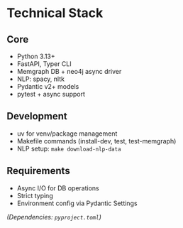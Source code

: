 # Technical Stack

## Core
- Python 3.13+
- FastAPI, Typer CLI
- Memgraph DB + neo4j async driver
- NLP: spacy, nltk
- Pydantic v2+ models
- pytest + async support

## Development
- uv for venv/package management
- Makefile commands (install-dev, test, test-memgraph)
- NLP setup: `make download-nlp-data`

## Requirements
- Async I/O for DB operations
- Strict typing
- Environment config via Pydantic Settings

*(Dependencies: `pyproject.toml`)* 
